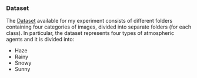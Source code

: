 ### Dataset

The [Dataset](https://drive.google.com/drive/folders/1UzH28Q8xki8_DMYdDgHxi40-CJ800Kaq) available for my experiment consists of different folders containing four categories of images, divided into separate folders (for each class). In particular, the dataset represents four types of atmospheric agents and it
is divided into:
* Haze
* Rainy
* Snowy
* Sunny
